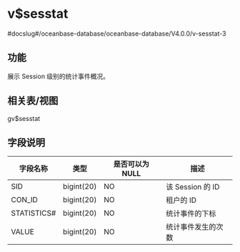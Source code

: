 v$sesstat 
==============================
#docslug#/oceanbase-database/oceanbase-database/V4.0.0/v-sesstat-3


功能 
-----------

展示 Session 级别的统计事件概况。

相关表/视图 
---------------

gv$sesstat

字段说明 
-------------



|  **字段名称**   |   **类型**   | **是否可以为 NULL** |     **描述**     |
|-------------|------------|----------------|----------------|
| SID         | bigint(20) | NO             | 该 Session 的 ID |
| CON_ID      | bigint(20) | NO             | 租户的 ID         |
| STATISTICS# | bigint(20) | NO             | 统计事件的下标        |
| VALUE       | bigint(20) | NO             | 统计事件发生的次数      |


